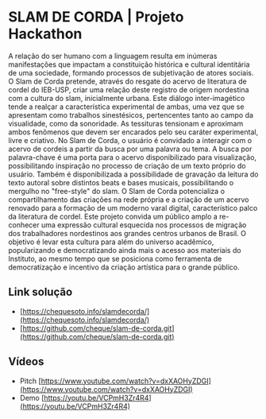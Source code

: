 # SLAM DE CORDA | Projeto Hackathon
A relação do ser humano com a linguagem resulta em inúmeras manifestações que impactam a constituição histórica e cultural identitária de uma sociedade, formando processos de subjetivação de atores sociais. O Slam de Corda pretende, através do resgate do acervo de literatura de cordel do IEB-USP, criar uma relação deste registro de origem nordestina com a cultura do slam, inicialmente urbana. Este diálogo inter-imagético tende a realçar a característica experimental de ambas, uma vez que se apresentam como trabalhos sinestésicos, pertencentes tanto ao campo da visualidade, como da sonoridade. As tessituras tensionam e aproximam ambos fenômenos que devem ser encarados pelo seu caráter experimental, livre e criativo. No Slam de Corda, o usuário é convidado a interagir com o acervo de cordeis a partir da busca por uma palavra ou tema. A busca por palavra-chave é uma porta para o acervo disponibilizado para visualização, possibilitando inspiração no processo de criação de um texto próprio do usuário. Também é disponibilizada a possibilidade de gravação da leitura do texto autoral sobre distintos beats e bases musicais, possibilitando o mergulho no "free-style" do slam. O Slam de Corda potencializa o compartilhamento das criações na rede própria e a criação de um acervo renovado para a formação de um moderno varal digital, característico palco da literatura de cordel. Este projeto convida um público amplo a re-conhecer uma expressão cultural esquecida nos processos de migração dos trabalhadores nordestinos aos grandes centros urbanos de Brasil. O objetivo é levar esta cultura para além do universo acadêmico, popularizando e democratizando ainda mais o acesso aos materiais do Instituto, ao mesmo tempo que se posiciona como ferramenta de democratização e incentivo da criação artística para o grande público.

## Link solução
- [https://chequesoto.info/slamdecorda/](https://chequesoto.info/slamdecorda/)
- [https://github.com/cheque/slam-de-corda.git](https://github.com/cheque/slam-de-corda.git)

## Vídeos 
- Pitch [https://www.youtube.com/watch?v=dxXAOHyZDGI](https://www.youtube.com/watch?v=dxXAOHyZDGI)
- Demo [https://youtu.be/VCPmH3Zr4R4](https://youtu.be/VCPmH3Zr4R4)
